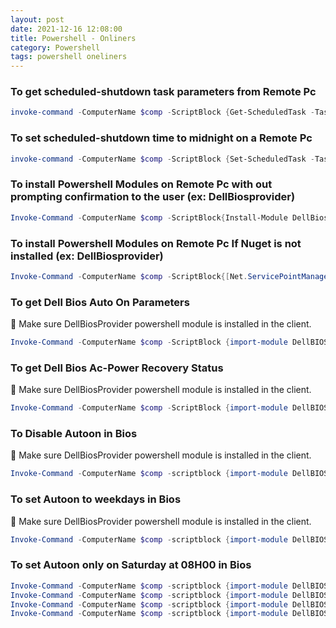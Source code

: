 ```yaml
---
layout: post
date: 2021-12-16 12:08:00
title: Powershell - Onliners
category: Powershell
tags: powershell oneliners
---
```



### To get scheduled-shutdown task parameters from Remote Pc

```powershell
invoke-command -ComputerName $comp -ScriptBlock {Get-ScheduledTask -TaskName scheduled-shutdown} |Select-Object PSComputername,state, @{N="Starttime";E={$_.Triggers.StartBoundary}}
```
### To set scheduled-shutdown time to midnight on a Remote Pc

```powershell
invoke-command -ComputerName $comp -ScriptBlock {Set-ScheduledTask -TaskName "scheduled-shutdown" -Trigger (New-ScheduledTaskTrigger -At 00:00 -Once)}
```

### To install Powershell Modules on Remote Pc with out prompting confirmation to the user (ex: DellBiosprovider)

```powershell
Invoke-Command -ComputerName $comp -ScriptBlock{Install-Module DellBiosProvider -Force -SkipPublisherCheck -Confirm:$false} 
```

### To install Powershell Modules on Remote Pc If Nuget is not installed (ex: DellBiosprovider)

```powershell
Invoke-Command -ComputerName $comp -ScriptBlock{[Net.ServicePointManager]::SecurityProtocol = [Net.SecurityProtocolType]::Tls12; Install-PackageProvider -Name NuGet -MinimumVersion 2.8.5.208 -Force; Install-Module DellBiosProvider -Force -SkipPublisherCheck -Confirm:$false} 
```

### To get Dell Bios Auto On Parameters

👿 Make sure DellBiosProvider powershell module is installed in the client. 

```powershell
Invoke-Command -ComputerName $comp -ScriptBlock {import-module DellBIOSProvider;Select-Object @{N="AutoOn";E={(Get-ChildItem -Path DellSmbios:\PowerManagement\AutoOn).CurrentValue}},@{N="AutoOnHr";E={(Get-ChildItem -Path DellSmbios:\PowerManagement\AutoOnHr).CurrentValue}},@{N="AutoOnMn";E={(Get-ChildItem -Path DellSmbios:\PowerManagement\AutoOnMn).CurrentValue}},@{N="AutoOnSun";E={(Get-ChildItem -Path DellSmbios:\PowerManagement\AutoOnSun).CurrentValue}},@{N="AutoOnMon";E={(Get-ChildItem -Path DellSmbios:\PowerManagement\AutoOnMon).CurrentValue}},@{N="AutoOnTue";E={(Get-ChildItem -Path DellSmbios:\PowerManagement\AutoOnTue).CurrentValue}},@{N="AutoOnWed";E={(Get-ChildItem -Path DellSmbios:\PowerManagement\AutoOnWed).CurrentValue}},@{N="AutoOnThur";E={(Get-ChildItem -Path DellSmbios:\PowerManagement\AutoOnThur).CurrentValue}},@{N="AutoOnFri";E={(Get-ChildItem -Path DellSmbios:\PowerManagement\AutoOnFri).CurrentValue}},@{N="AutoOnSat";E={(Get-ChildItem -Path DellSmbios:\PowerManagement\AutoOnSat).CurrentValue}} -InputObject '';}  | Select-Object PSComputerName,AutoOn,AutoOnHr,AutoOnMn,AutoOnSun,AutoOnMon,AutoOnTue,AutoOnWed,AutoOnThur,AutoOnFri,AutoOnSat | Ft -AutoSize
```

### To get Dell Bios Ac-Power Recovery Status

👿 Make sure DellBiosProvider powershell module is installed in the client. 

```powershell
Invoke-Command -ComputerName $comp -ScriptBlock {import-module DellBIOSProvider;Select-Object @{N="AcPwrRcvry";E={(Get-ChildItem -Path DellSmbios:\PowerManagement\AcPwrRcvry).CurrentValue}} -InputObject '';}  | Select-Object PSComputerName,AcPwrRcvry | Ft -AutoSize
```

### To Disable Autoon in Bios

👿 Make sure DellBiosProvider powershell module is installed in the client. 

```powershell
Invoke-Command -ComputerName $comp -scriptblock {import-module DellBIOSProvider; si -Path DellSmbios:\PowerManagement\AutoOn "Disabled" -Password ""}
```

### To set Autoon to weekdays in Bios

👿 Make sure DellBiosProvider powershell module is installed in the client. 

```powershell
Invoke-Command -ComputerName $comp -scriptblock {import-module DellBIOSProvider; si -Path DellSmbios:\PowerManagement\AutoOn "Weekdays" -Password ""}
```

### To set Autoon only on Saturday at 08H00 in Bios

```powershell
Invoke-Command -ComputerName $comp -scriptblock {import-module DellBIOSProvider; si -Path DellSmbios:\PowerManagement\AutoOn "SelectDays" -Password ""}
Invoke-Command -ComputerName $comp -scriptblock {import-module DellBIOSProvider; si -Path DellSmbios:\PowerManagement\AutoOnSat "Enabled" -Password ""}
Invoke-Command -ComputerName $comp -scriptblock {import-module DellBIOSProvider; si -Path DellSmbios:\PowerManagement\AutoOnHr "08" -Password ""}
Invoke-Command -ComputerName $comp -scriptblock {import-module DellBIOSProvider; si -Path DellSmbios:\PowerManagement\AutoOnMn "00" -Password ""}
```
